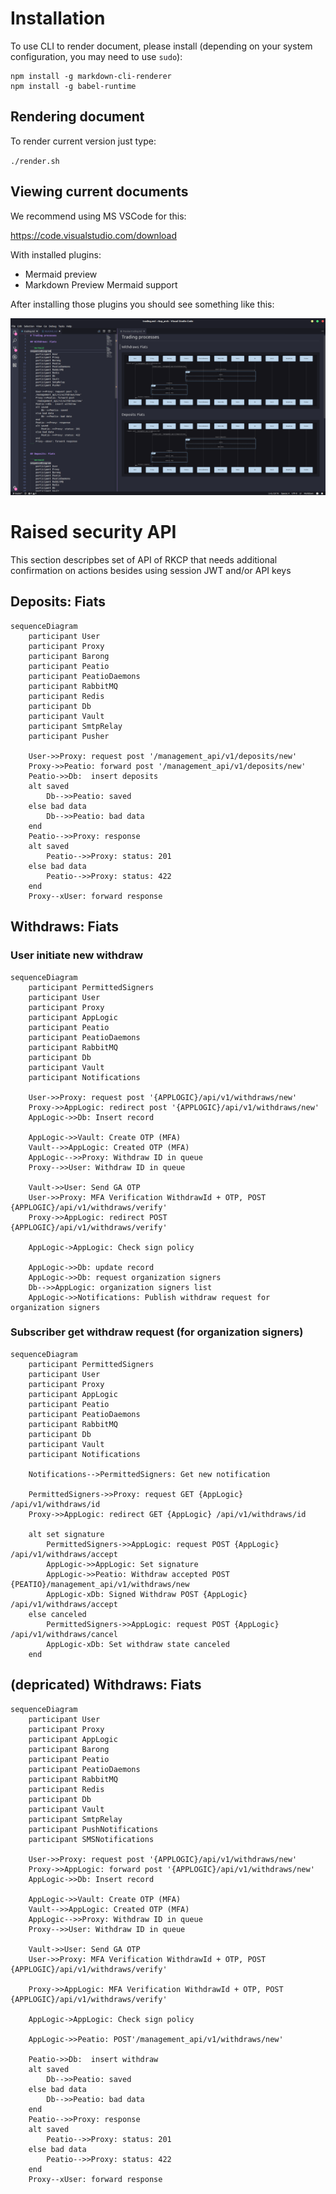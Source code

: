 # Installation

To use CLI to render document, please install (depending on your system configuration, you may need to use `sudo`):

```
npm install -g markdown-cli-renderer
npm install -g babel-runtime
```

## Rendering document

To render current version just type:

`./render.sh`

## Viewing current documents


We recommend using MS VSCode for this:

https://code.visualstudio.com/download

With installed plugins:

* Mermaid preview
* Markdown Preview Mermaid support

After installing those plugins you should see something like this:

![](./assets/vscode.png)


# Raised security API 

This section descripbes set of API of RKCP that needs additional confirmation on actions besides using session JWT and/or API keys

## Deposits: Fiats

```mermaid
sequenceDiagram
    participant User
    participant Proxy
    participant Barong
    participant Peatio
    participant PeatioDaemons
    participant RabbitMQ
    participant Redis
    participant Db
    participant Vault
    participant SmtpRelay
    participant Pusher

    User->>Proxy: request post '/management_api/v1/deposits/new'
    Proxy->>Peatio: forward post '/management_api/v1/deposits/new'
    Peatio->>Db:  insert deposits
    alt saved
        Db-->>Peatio: saved
    else bad data
        Db-->>Peatio: bad data
    end
    Peatio-->>Proxy: response
    alt saved
        Peatio-->>Proxy: status: 201
    else bad data
        Peatio-->>Proxy: status: 422
    end
    Proxy--xUser: forward response
```

## Withdraws: Fiats

### User initiate new withdraw

```mermaid
sequenceDiagram
    participant PermittedSigners
    participant User
    participant Proxy
    participant AppLogic
    participant Peatio
    participant PeatioDaemons
    participant RabbitMQ
    participant Db
    participant Vault
    participant Notifications

    User->>Proxy: request post '{APPLOGIC}/api/v1/withdraws/new'
    Proxy->>AppLogic: redirect post '{APPLOGIC}/api/v1/withdraws/new'
    AppLogic->>Db: Insert record

    AppLogic->>Vault: Create OTP (MFA)
    Vault-->>AppLogic: Created OTP (MFA)
    AppLogic-->>Proxy: Withdraw ID in queue
    Proxy-->>User: Withdraw ID in queue

    Vault->>User: Send GA OTP
    User->>Proxy: MFA Verification WithdrawId + OTP, POST {APPLOGIC}/api/v1/withdraws/verify'
    Proxy->>AppLogic: redirect POST {APPLOGIC}/api/v1/withdraws/verify'

    AppLogic->AppLogic: Check sign policy

    AppLogic->>Db: update record
    AppLogic->>Db: request organization signers
    Db-->>AppLogic: organization signers list
    AppLogic->>Notifications: Publish withdraw request for organization signers
```

### Subscriber get withdraw request (for organization signers)

```mermaid
sequenceDiagram
    participant PermittedSigners
    participant User
    participant Proxy
    participant AppLogic
    participant Peatio
    participant PeatioDaemons
    participant RabbitMQ
    participant Db
    participant Vault
    participant Notifications

    Notifications-->PermittedSigners: Get new notification

    PermittedSigners->>Proxy: request GET {AppLogic} /api/v1/withdraws/id
    Proxy->>AppLogic: redirect GET {AppLogic} /api/v1/withdraws/id

    alt set signature
        PermittedSigners->>AppLogic: request POST {AppLogic} /api/v1/withdraws/accept
        AppLogic->>AppLogic: Set signature
        AppLogic->>Peatio: Withdraw accepted POST {PEATIO}/management_api/v1/withdraws/new
        AppLogic-xDb: Signed Withdraw POST {AppLogic} /api/v1/withdraws/accept
    else canceled
        PermittedSigners->>AppLogic: request POST {AppLogic} /api/v1/withdraws/cancel
        AppLogic-xDb: Set withdraw state canceled
    end
```

## (depricated) Withdraws: Fiats

```mermaid
sequenceDiagram
    participant User
    participant Proxy
    participant AppLogic
    participant Barong
    participant Peatio
    participant PeatioDaemons
    participant RabbitMQ
    participant Redis
    participant Db
    participant Vault
    participant SmtpRelay
    participant PushNotifications
    participant SMSNotifications

    User->>Proxy: request post '{APPLOGIC}/api/v1/withdraws/new'
    Proxy->>AppLogic: forward post '{APPLOGIC}/api/v1/withdraws/new'
    AppLogic->>Db: Insert record

    AppLogic->>Vault: Create OTP (MFA)
    Vault-->>AppLogic: Created OTP (MFA)
    AppLogic-->>Proxy: Withdraw ID in queue 
    Proxy-->>User: Withdraw ID in queue

    Vault->>User: Send GA OTP
    User->>Proxy: MFA Verification WithdrawId + OTP, POST {APPLOGIC}/api/v1/withdraws/verify'

    Proxy->>AppLogic: MFA Verification WithdrawId + OTP, POST {APPLOGIC}/api/v1/withdraws/verify'

    AppLogic->AppLogic: Check sign policy  

    AppLogic->>Peatio: POST'/management_api/v1/withdraws/new'

    Peatio->>Db:  insert withdraw
    alt saved
        Db-->>Peatio: saved
    else bad data
        Db-->>Peatio: bad data
    end
    Peatio-->>Proxy: response
    alt saved
        Peatio-->>Proxy: status: 201
    else bad data
        Peatio-->>Proxy: status: 422
    end
    Proxy--xUser: forward response
```

